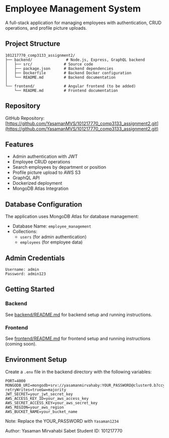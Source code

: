 # Employee Management System

A full-stack application for managing employees with authentication, CRUD operations, and profile picture uploads.

## Project Structure

```
101217770_comp3133_assignment2/
├── backend/               # Node.js, Express, GraphQL backend
│   ├── src/              # Source code
│   ├── package.json      # Backend dependencies
│   ├── Dockerfile        # Backend Docker configuration
│   └── README.md         # Backend documentation
│
└── frontend/             # Angular frontend (to be added)
    └── README.md         # Frontend documentation
```

## Repository

GitHub Repository: [https://github.com/YasamanMVS/101217770_comp3133_assignment2.git](https://github.com/YasamanMVS/101217770_comp3133_assignment2.git)

## Features

- Admin authentication with JWT
- Employee CRUD operations
- Search employees by department or position
- Profile picture upload to AWS S3
- GraphQL API
- Dockerized deployment
- MongoDB Atlas Integration

## Database Configuration

The application uses MongoDB Atlas for database management:
- Database Name: `employee_management`
- Collections: 
  - `users` (for admin authentication)
  - `employees` (for employee data)

## Admin Credentials

```
Username: admin
Password: admin123
```

## Getting Started

### Backend

See [backend/README.md](backend/README.md) for backend setup and running instructions.

### Frontend

See [frontend/README.md](frontend/README.md) for frontend setup and running instructions (coming soon).

## Environment Setup

Create a `.env` file in the backend directory with the following variables:

```env
PORT=4000
MONGODB_URI=mongodb+srv://yasamanmirvahaby:YOUR_PASSWORD@cluster0.b7ccyfh.mongodb.net/employee_management?retryWrites=true&w=majority
JWT_SECRET=your_jwt_secret_key
AWS_ACCESS_KEY_ID=your_aws_access_key
AWS_SECRET_ACCESS_KEY=your_aws_secret_key
AWS_REGION=your_aws_region
AWS_BUCKET_NAME=your_bucket_name
```

Note: Replace the YOUR_PASSWORD with `Yasaman1234`

Author: 
Yasaman Mirvahabi Sabet
Student ID: 101217770
